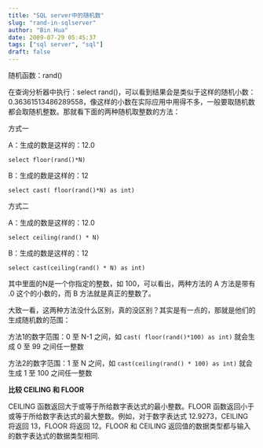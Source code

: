 ```yaml
---
title: "SQL server中的随机数"
slug: "rand-in-sqlserver"
author: "Bin Hua"
date: 2009-07-29 05:45:37
tags: ["sql server", "sql"]
draft: false
---
```


随机函数：rand()

在查询分析器中执行：select rand()，可以看到结果会是类似于这样的随机小数：0.36361513486289558，像这样的小数在实际应用中用得不多，一般要取随机数都会取随机整数。那就看下面的两种随机取整数的方法：

方式一

A：生成的数是这样的：12.0

```
select floor(rand()*N)
```

B：生成的数是这样的：12

```
select cast( floor(rand()*N) as int)
```

方式二

A：生成的数是这样的：12.0

```
select ceiling(rand() * N)
```

B：生成的数是这样的：12

```
select cast(ceiling(rand() * N) as int)
```

其中里面的N是一个你指定的整数，如 100，可以看出，两种方法的 A 方法是带有 .0 这个的小数的，而 B 方法就是真正的整数了。

大致一看，这两种方法没什么区别，真的没区别？其实是有一点的，那就是他们的生成随机数的范围：

方法1的数字范围：0 至 N-1 之间，如 `cast( floor(rand()*100) as int)` 就会生成 0 至 99 之间任一整数

方法2的数字范围：1 至 N 之间，如 `cast(ceiling(rand() * 100) as int)` 就会生成 1 至 100 之间任一整数

**比较 CEILING 和 FLOOR**

CEILING 函数返回大于或等于所给数字表达式的最小整数。FLOOR 函数返回小于或等于所给数字表达式的最大整数。例如，对于数字表达式 12.9273，CEILING 将返回 13，FLOOR 将返回 12。FLOOR 和 CEILING 返回值的数据类型都与输入的数字表达式的数据类型相同.
